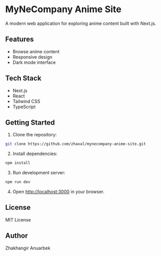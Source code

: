 # MyNeCompany Anime Site

A modern web application for exploring anime content built with Next.js.

## Features

- Browse anime content
- Responsive design
- Dark mode interface

## Tech Stack

- Next.js
- React
- Tailwind CSS
- TypeScript

## Getting Started

1. Clone the repository:
```bash
git clone https://github.com/zhaxal/mynecompany-anime-site.git
```

2. Install dependencies:
```bash
npm install
```

3. Run development server:
```bash
npm run dev
```

4. Open [http://localhost:3000](http://localhost:3000) in your browser.

## License

MIT License

## Author

Zhakhangir Anuarbek